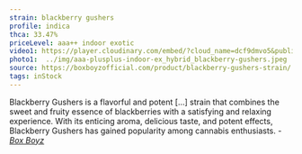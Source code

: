 ```yaml
---
strain: blackberry gushers
profile: indica
thca: 33.47%
priceLevel: aaa++ indoor exotic
video1: https://player.cloudinary.com/embed/?cloud_name=dcf9dmvo5&public_id=aaa-plusplus-indoor-ex_hybrid_blackberry-gushers_gruzuf&profile=flower
photo1:  ../img/aaa-plusplus-indoor-ex_hybrid_blackberry-gushers.jpeg
source: https://boxboyzofficial.com/product/blackberry-gushers-strain/
tags: inStock
---
```


Blackberry Gushers is a flavorful and potent [...] strain that combines the sweet and fruity essence of blackberries with a satisfying and relaxing experience. With its enticing aroma, delicious taste, and potent effects, Blackberry Gushers has gained popularity among cannabis enthusiasts. <cite>- <a href="{{ source }}">Box Boyz</a></cite>
